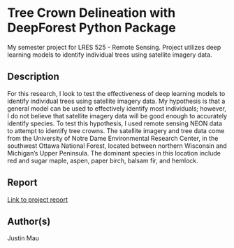 # Tree Crown Delineation with DeepForest Python Package
My semester project for LRES 525 - Remote Sensing. Project utilizes deep learning models to identify individual trees using satellite imagery data. 

## Description
For this research, I look to test the effectiveness of deep learning models to identify individual trees using satellite imagery data. My hypothesis is that a general model can be used to effectively identify most individuals; however, I do not believe that satellite imagery data will be good enough to accurately identify species. To test this hypothesis, I used remote sensing NEON data to attempt to identify tree crowns. The satellite imagery and tree data come from the University of Notre Dame Environmental Research Center, in the southwest Ottawa National Forest, located between northern Wisconsin and Michigan’s Upper Peninsula. The dominant species in this location include red and sugar maple, aspen, paper birch, balsam fir, and hemlock. 

## Report
[Link to project report](Report_JDM.pdf)

## Author(s)
Justin Mau
